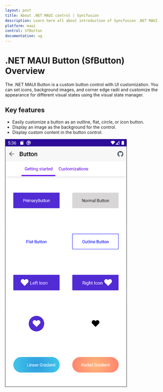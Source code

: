 ```yaml
---
layout: post
title: About .NET MAUI control | Syncfusion
description: Learn here all about introduction of Syncfusion .NET MAUI Button (SfButton) control, its elements and more.
platform: maui
control: SfButton
documentation: ug
---
```


# .NET MAUI Button (SfButton) Overview

The .NET MAUI Button is a custom button control with UI customization. You can set icons, background images, and corner edge radii and customize the appearance for different visual states using the visual state manager.

## Key features

 * Easily customize a button as an outline, flat, circle, or icon button.
 * Display an image as the background for the control.
 * Display custom content in the button control.

![Overview image of SfButton](Images/overview/overview.png)
